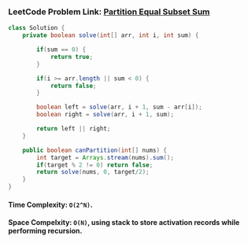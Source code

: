 ### LeetCode Problem Link: [Partition Equal Subset Sum](https://leetcode.com/problems/partition-equal-subset-sum/description/)

```java
class Solution {
    private boolean solve(int[] arr, int i, int sum) {

        if(sum == 0) {
            return true;
        }

        if(i >= arr.length || sum < 0) {
            return false;
        }

        boolean left = solve(arr, i + 1, sum - arr[i]);
        boolean right = solve(arr, i + 1, sum);

        return left || right;
    }

    public boolean canPartition(int[] nums) {
        int target = Arrays.stream(nums).sum();
        if(target % 2 != 0) return false;
        return solve(nums, 0, target/2);
    }
}
```

#### Time Complexity: `O(2^N)`.

#### Space Compelxity: `O(N)`, using stack to store activation records while performing recursion.
